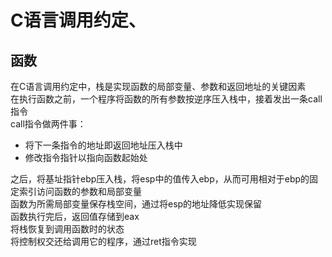# C语言调用约定、
## 函数
在C语言调用约定中，栈是实现函数的局部变量、参数和返回地址的关键因素  
在执行函数之前，一个程序将函数的所有参数按逆序压入栈中，接着发出一条call指令  
call指令做两件事：
* 将下一条指令的地址即返回地址压入栈中
* 修改指令指针以指向函数起始处  
  
之后，将基址指针ebp压入栈，将esp中的值传入ebp，从而可用相对于ebp的固定索引访问函数的参数和局部变量  
函数为所需局部变量保存栈空间，通过将esp的地址降低实现保留   
函数执行完后，返回值存储到eax   
将栈恢复到调用函数时的状态  
将控制权交还给调用它的程序，通过ret指令实现  